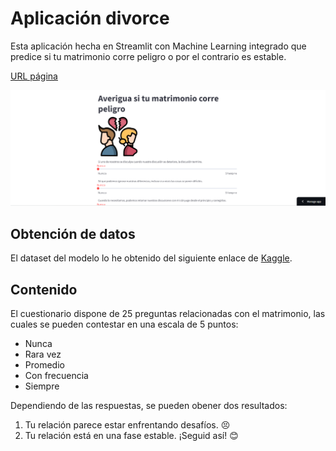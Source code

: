 ﻿# Aplicación divorce
Esta aplicación hecha en Streamlit con Machine Learning integrado que predice si tu matrimonio corre peligro o por el contrario es estable.

[URL página](https://divorceweb.streamlit.app/)

<img src="img/captura.png">


## Obtención de datos
El dataset del modelo lo he obtenido del siguiente enlace de [Kaggle](https://www.kaggle.com/datasets/andrewmvd/divorce-prediction).

## Contenido
El cuestionario dispone de 25 preguntas relacionadas con el matrimonio, las cuales se pueden contestar en una escala de 5 puntos: 
*   Nunca
*   Rara vez
*   Promedio
*   Con frecuencia
*   Siempre

Dependiendo de las respuestas, se pueden obener dos resultados: 
1. Tu relación parece estar enfrentando desafíos. 😣
2. Tu relación está en una fase estable. ¡Seguid así! 😊



